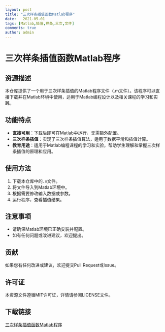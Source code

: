 ```yaml
---
layout: post
title: "三次样条插值函数Matlab程序"
date:   2021-05-01
tags: [Matlab,插值,样条,三次,文件]
comments: true
author: admin
---
```

# 三次样条插值函数Matlab程序

## 资源描述

本仓库提供了一个用于三次样条插值的Matlab程序文件（.m文件）。该程序可以直接下载并在Matlab环境中使用，适用于Matlab编程设计以及相关课程的学习和实践。

## 功能特点

- **直接可用**：下载后即可在Matlab中运行，无需额外配置。
- **三次样条插值**：实现了三次样条插值算法，适用于数据平滑和插值计算。
- **教育用途**：适用于Matlab编程课程的学习和实验，帮助学生理解和掌握三次样条插值的原理和应用。

## 使用方法

1. 下载本仓库中的`.m`文件。
2. 将文件导入到Matlab环境中。
3. 根据需要修改输入数据或参数。
4. 运行程序，查看插值结果。

## 注意事项

- 请确保Matlab环境已正确安装并配置。
- 如有任何问题或改进建议，欢迎提出。

## 贡献

如果您有任何改进或建议，欢迎提交Pull Request或Issue。

## 许可证

本资源文件遵循MIT许可证，详情请参阅LICENSE文件。

## 下载链接

[三次样条插值函数Matlab程序](https://pan.quark.cn/s/ca42de60bdbc)